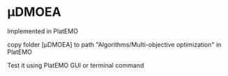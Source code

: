 # μDMOEA

Implemented in PlatEMO

copy folder [μDMOEA] to path "Algorithms/Multi-objective optimization" in PlatEMO

Test it using PlatEMO GUI or terminal command
